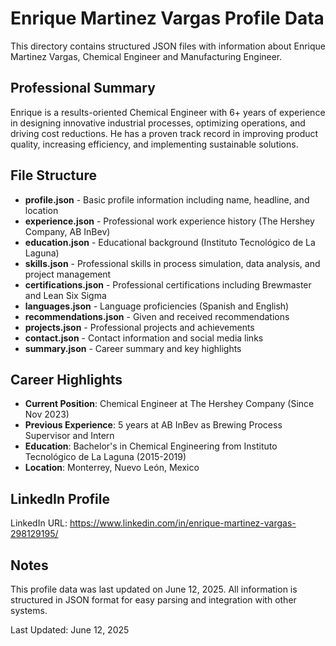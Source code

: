 # Enrique Martinez Vargas Profile Data

This directory contains structured JSON files with information about Enrique Martinez Vargas, Chemical Engineer and Manufacturing Engineer.

## Professional Summary

Enrique is a results-oriented Chemical Engineer with 6+ years of experience in designing innovative industrial processes, optimizing operations, and driving cost reductions. He has a proven track record in improving product quality, increasing efficiency, and implementing sustainable solutions.

## File Structure

- **profile.json** - Basic profile information including name, headline, and location
- **experience.json** - Professional work experience history (The Hershey Company, AB InBev)
- **education.json** - Educational background (Instituto Tecnológico de La Laguna)
- **skills.json** - Professional skills in process simulation, data analysis, and project management
- **certifications.json** - Professional certifications including Brewmaster and Lean Six Sigma
- **languages.json** - Language proficiencies (Spanish and English)
- **recommendations.json** - Given and received recommendations
- **projects.json** - Professional projects and achievements
- **contact.json** - Contact information and social media links
- **summary.json** - Career summary and key highlights

## Career Highlights

- **Current Position**: Chemical Engineer at The Hershey Company (Since Nov 2023)
- **Previous Experience**: 5 years at AB InBev as Brewing Process Supervisor and Intern
- **Education**: Bachelor's in Chemical Engineering from Instituto Tecnológico de La Laguna (2015-2019)
- **Location**: Monterrey, Nuevo León, Mexico

## LinkedIn Profile

LinkedIn URL: https://www.linkedin.com/in/enrique-martinez-vargas-298129195/

## Notes

This profile data was last updated on June 12, 2025. All information is structured in JSON format for easy parsing and integration with other systems.

Last Updated: June 12, 2025